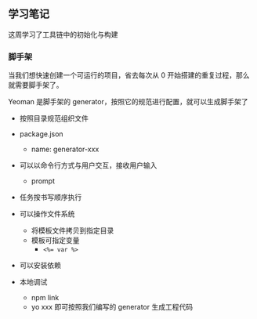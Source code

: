 ## 学习笔记

这周学习了工具链中的初始化与构建

### 脚手架

当我们想快速创建一个可运行的项目，省去每次从 0 开始搭建的重复过程，那么就需要脚手架了。

Yeoman 是脚手架的 generator，按照它的规范进行配置，就可以生成脚手架了

- 按照目录规范组织文件

- package.json
  - name: generator-xxx 
- 可以以命令行方式与用户交互，接收用户输入
  - prompt
- 任务按书写顺序执行
- 可以操作文件系统
  - 将模板文件拷贝到指定目录
  - 模板可指定变量
    - `<%= var %>`
- 可以安装依赖
- 本地调试
  - npm link
  - yo xxx 即可按照我们编写的 generator 生成工程代码

